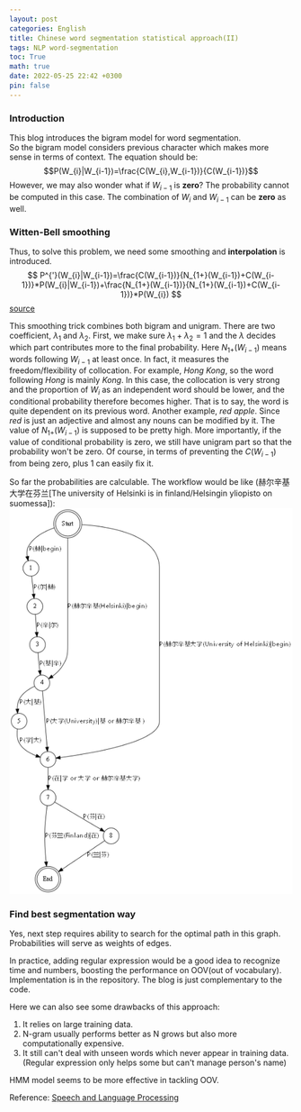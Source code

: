 ```yaml
---
layout: post
categories: English
title: Chinese word segmentation statistical approach(II)
tags: NLP word-segmentation
toc: True
math: true
date: 2022-05-25 22:42 +0300
pin: false
---
```

### Introduction
This blog introduces the bigram model for word segmentation.  
So the bigram model considers previous character which makes more sense in terms of context.
The equation should be:  
$$P(W_{i}|W_{i-1})=\frac{C(W_{i},W_{i-1})}{C(W_{i-1})}$$
However, we may also wonder what if $W_{i-1}$ is **zero**? The probability cannot be computed in this case. The combination of $W_{i}$ and $W_{i-1}$ can be **zero** as well. 

### Witten-Bell smoothing
Thus, to solve this problem, we need some smoothing and **interpolation** is introduced.
$$
P^{'}(W_{i}|W_{i-1})=\frac{C(W_{i-1})}{N_{1+}(W_{i-1})+C(W_{i-1})}*P(W_{i}|W_{i-1})+\frac{N_{1+}(W_{i-1})}{N_{1+}(W_{i-1})+C(W_{i-1})}*P(W_{i})
$$ [source](https://www.ee.columbia.edu/~stanchen/e6884/labs/lab3/x207.html) 

This smoothing trick combines both bigram and unigram. There are two coefficient, $\lambda_{1}$ and $\lambda_{2}$. First, we make sure $\lambda_{1}+\lambda_{2}=1$ and the $\lambda$ decides which part contributes more to the final probability. Here $N_{1+}(W_{i-1})$ means words following $W_{i-1}$ at least once. In fact, it measures the freedom/flexibility of collocation. For example, _Hong Kong_, so the word following _Hong_ is mainly _Kong_. In this case, the collocation is very strong and the proportion of $W_{i}$ as an independent word should be lower, and the conditional probability therefore becomes higher. That is to say, the word is quite dependent on its previous word. Another example, _red apple_. Since _red_ is just an adjective and almost any nouns can be modified by it. The value of $N_{1+}(W_{i-1})$ is supposed to be pretty high. More importantly, if the value of conditional probability is zero, we still have unigram part so that the probability won't be zero. Of course, in terms of preventing the $C(W_{i-1})$ from being zero, plus 1 can easily fix it.  

So far the probabilities are calculable. The workflow would be like (赫尔辛基大学在芬兰[The university of Helsinki is in finland/Helsingin yliopisto on suomessa]): 
![](https://raw.githubusercontent.com/goodeda/goodeda.github.io/main/assets/post_img/bigram.png)   

### Find best segmentation way
Yes, next step requires ability to search for the optimal path in this graph. Probabilities will serve as weights of edges.

In practice, adding regular expression would be a good idea to recognize time and numbers, boosting the performance on OOV(out of vocabulary). Implementation is in the repository. The blog is just complementary to the code.

Here we can also see some drawbacks of this approach:
1. It relies on large training data.
2. N-gram usually performs better as N grows but also more computationally expensive.
3. It still can't deal with unseen words which never appear in training data. (Regular expression only helps some but can't manage person's name)

HMM model seems to be more effective in tackling OOV.  

Reference: [Speech and Language Processing](https://web.stanford.edu/~jurafsky/slp3/3.pdf)

